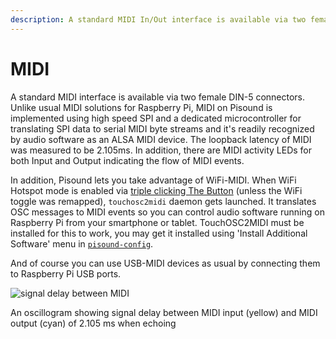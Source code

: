 ```yaml
---
description: A standard MIDI In/Out interface is available via two female DIN-5 connectors.
---
```


# MIDI

A standard MIDI interface is available via two female DIN-5 connectors. Unlike usual MIDI solutions for Raspberry Pi, MIDI on Pisound is implemented using high speed SPI and a dedicated microcontroller for translating SPI data to serial MIDI byte streams and it's readily recognized by audio software as an ALSA MIDI device. The loopback latency of MIDI was measured to be 2.105ms. In addition, there are MIDI activity LEDs for both Input and Output indicating the flow of MIDI events.

In addition, Pisound lets you take advantage of WiFi-MIDI. When WiFi Hotspot mode is enabled via [triple clicking The Button](the-button.md#toggle_wifi_hotspotsh-toggle-wifi-hotspot-mode) (unless the WiFi toggle was remapped), `touchosc2midi` daemon gets launched. It translates OSC messages to MIDI events so you can control audio software running on Raspberry Pi from your smartphone or tablet.
TouchOSC2MIDI must be installed for this to work, you may get it installed using 'Install Additional Software' menu in [`pisound-config`](pisound-config.md).

And of course you can use USB-MIDI devices as usual by connecting them to Raspberry Pi USB ports.

![signal delay between MIDI](https://raw.githubusercontent.com/wiki/BlokasLabs/pisound-docs/images/midi_latency.png)

An oscillogram showing signal delay between MIDI input (yellow) and MIDI output (cyan) of 2.105 ms when echoing
